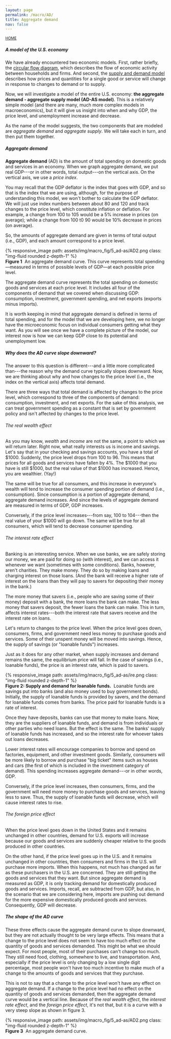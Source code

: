 ```yaml
---
layout: page
permalink: /macro/AD/
title: Aggregate demand
nav: false
---
```


<link rel="stylesheet" href="/assets/css/table.css">

[<small>HOME</small>](/macro/)


##### A model of the U.S. economy

We have already encountered two economic models. First, rather briefly, the [circular flow diagram](https://loighic.net/macro/intro1/), which describes the flow of economic activity between households and firms. And second, the [supply and demand model](https://loighic.net/macro/supply_and_demand/) describes how prices and quantities for a single good or service will change in response to changes to demand or to supply.

Now, we will investigate a model of the entire U.S. economy: **the aggregate demand - aggregate supply model (AD-AS model)**. This is a relatively simple model (and there are many, much more complex models in macroeconomics), but it will give us insight into when and why GDP, the price level, and unemployment increase and decrease.

As the name of the model suggests, the two components that are modeled are *aggregate demand* and *aggregate supply*. We will take each in turn, and then put them together.

##### Aggregate demand

**Aggregate demand** (AD) is the amount of total spending on domestic goods and services in an economy. When we graph aggregate demand, we put real GDP---or in other words, total output---on the vertical axis. On the vertical axis, we use a *price index*.


You may recall that the GDP deflator is the index that goes with GDP, and so that is the index that we are using, although, for the purpose of understanding this model, we won't bother to calculate the GDP deflator. We will just use index numbers between about 80 and 120 and track changes to the price level, which constitute inflation or deflation. For example, a change from 100 to 105 would be a 5% increase in prices (on average); while a change from 100 t0 90 would be 10% decrease in prices (on average).

So, the amounts of aggregate demand are given in terms of total output (i.e., GDP), and each amount correspond to a price level.

<div class="container">
<div class="row">
	<div class="col-9">
		{% responsive_image path: assets/img/macro_fig/5_ad-as/AD2.png class: "img-fluid rounded z-depth-1" %}
	</div>
</div>
<div class="caption"><div align="left">
<strong>Figure 1</strong>&nbsp;&nbsp;An aggregate demand curve. This curve represents total spending&mdash;measured in terms of possible levels of GDP&mdash;at each possible price level.</div>
</div>
</div>

The aggregate demand curve represents the total spending on domestic goods and services at each price level. It includes all four of the components of demand that we covered when discussing GDP: consumption, investment, government spending, and net exports (exports minus imports).

It is worth keeping in mind that aggregate demand is defined in terms of total spending, and for the model that we are developing here, we no longer have the microeconomic focus on individual consumers getting what they want. As you will see once we have a complete picture of the model, our interest now is how we can keep GDP close to its potential and unemployment low.


##### Why does the AD curve slope downward?

The answer to this question is different---and a little more complicated than---the reason why the demand curve typically slopes downward. Now, we are thinking about why and how changes to the price level (i.e., the index on the vertical axis) affects total demand.

There are three ways that total demand is affected by changes to the price level, which correspond to three of the components of demand: consumption, investment, and net exports. For the sake of this analysis, we can treat government spending as a constant that is set by government policy and isn't affected by changes to the price level.

###### The real wealth effect

As you may know, *wealth* and *income* are not the same, a point to which we will return later. Right now, what really interests us is income and savings. Let's say that in your checking and savings accounts, you have a total of \$1000. Suddenly, the price level drops from 100 to 96. This means that prices for all goods and services have fallen by 4%. The \$1000 that you have is still \$1000, but the real value of that \$1000 has increased. Hence, you are wealthier. (Yay!)

The same will be true for all consumers, and this increase in everyone's wealth will tend to increase the consumer spending portion of demand (i.e., consumption). Since consumption is a portion of aggregate demand, aggregate demand increases. And since the levels of aggregate demand are measured in terms of GDP, GDP increases.

Conversely, if the price level increases---from say, 100 to 104---then the real value of your \$1000 will go down. The same will be true for all consumers, which will tend to decrease consumer spending.

###### The interest rate effect

Banking is an interesting service. When we use banks, we are safely storing our money, we are paid for doing so (with interest), and we can access it whenever we want (sometimes with some conditions). Banks, however, aren't charities. They make money. They do so by making loans and charging interest on those loans. (And the bank will receive a higher rate of interest on the loans than they will pay to savers for depositing their money in the bank.)

The more money that savers (i.e., people who are saving some of their money) deposit with a bank, the more loans the bank can make. The less money that savers deposit, the fewer loans the bank can make. This in turn, affects interest rates---both the interest rate that savers receive and the interest rate on loans.

Let's return to changes to the price level. When the price level goes down, consumers, firms, and government need less money to purchase goods and services. Some of their unspent money will be moved into savings. Hence, the supply of savings (or "loanable funds") increases. 

Just as it does for any other market, when supply increases and demand remains the same, the equilibrium price will fall. In the case of savings (i.e., loanable funds), the price is an interest rate, which is paid to savers.


<div class="container">
<div class="row">
	<div class="col-8">
		{% responsive_image path: assets/img/macro_fig/5_ad-as/ire.png class: "img-fluid rounded z-depth-1" %}
	</div>
</div>
<div class="caption"><div align="left">
<strong>Figure 2: Supply and demand for loanable funds.</strong>&nbsp;&nbsp;Loanable funds are savings put into banks (and also money used to buy government bonds). Initially, the supply of loanable funds is provided by savers, and the demand for loanable funds comes from banks. The price paid for loanable funds is a rate of interest.</div>
</div>
</div>


Once they have deposits, banks can use that money to make loans. Now, they are the suppliers of loanable funds, and demand is from individuals or other parties who need loans. But the effect is the same. The banks' supply of loanable funds has increased, and so the interest rate for whoever takes out loans decreases.

Lower interest rates will encourage companies to borrow and spend on factories, equipment, and other investment goods. Similarly, consumers will be more likely to borrow and purchase "big ticket" items such as houses and cars (the first of which is included in the investment category of demand). This spending increases aggregate demand---or in other words, GDP.

Conversely, if the price level increases, then consumers, firms, and the government will need more money to purchase goods and services, leaving less to save. Thus, the supply of loanable funds will decrease, which will cause interest rates to rise.


###### The foreign price effect

When the price level goes down in the United States and it remains unchanged in other countries, demand for U.S. exports will increase because our goods and services are suddenly cheaper relative to the goods produced in other countries.

On the other hand, if the price level goes up in the U.S. and it remains unchanged in other countries, then consumers and firms in the U.S. will purchase more imports. When this happens, not much has changed as far as these purchasers in the U.S. are concerned. They are still getting the goods and services that they want. But since aggregate demand is measured as GDP, it is only tracking demand for domestically produced goods and services. Imports, recall, are subtracted from GDP, but also, in the scenario that we are considering here, imports are pushing out demand for the more expensive domestically produced goods and services. Consequently, GDP will decrease.

##### The shape of the AD curve

These three effects cause the aggregate demand curve to slope downward, but they are not actually thought to be very large effects. This means that a change to the price level does not seem to have too much effect on the quantity of goods and services demanded. This might be what we should expect. For most people, most of their purchases can't change too much. They still need food, clothing, somewhere to live, and transportation. And, especially if the price level is only changing by a low single digit percentage, most people won't have too much incentive to make much of a change to the amounts of goods and services that they purchase.

This is not to say that a change to the price level won't have any effect on aggregate demand. If a change to the price level had no effect on the quantity of goods and services demanded, then the aggregate demand curve would be a vertical line. Because of the *real wealth effect*, the *interest rate effect*, and the *foreign price effect*, it's not that, but it is a curve with a very steep slope as shown in figure 3.

<div class="container">
<div class="row">
	<div class="col-9">
		{% responsive_image path: assets/img/macro_fig/5_ad-as/AD2.png class: "img-fluid rounded z-depth-1" %}
	</div>
</div>
<div class="caption"><div align="left">
<strong>Figure 3</strong>&nbsp;&nbsp;An aggregate demand curve.</div>
</div>
</div>
